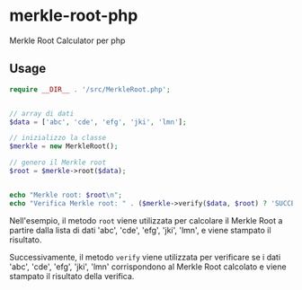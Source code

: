 # merkle-root-php
Merkle Root Calculator per php


## Usage

```php
require __DIR__ . '/src/MerkleRoot.php';


// array di dati
$data = ['abc', 'cde', 'efg', 'jki', 'lmn'];

// inizializzo la classe
$merkle = new MerkleRoot();

// genero il Merkle root
$root = $merkle->root($data);


echo "Merkle root: $root\n";
echo "Verifica Merkle root: " . ($merkle->verify($data, $root) ? 'SUCCESSO' : 'FALLITO'] . "\n";
```

Nell'esempio, il metodo `root` viene utilizzata per calcolare il Merkle Root a partire dalla lista di dati 'abc', 'cde', 'efg', 'jki', 'lmn', e viene stampato il risultato.

Successivamente, il metodo `verify` viene utilizzata per verificare se i dati 'abc', 'cde', 'efg', 'jki', 'lmn' corrispondono al Merkle Root calcolato e viene stampato il risultato della verifica.
